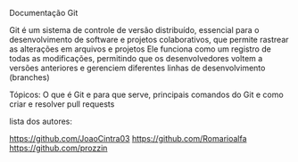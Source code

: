 Documentação Git

Git é um sistema de controle de versão distribuído, essencial para o desenvolvimento de software e projetos colaborativos, que permite rastrear as alterações em arquivos e projetos
Ele funciona como um registro de todas as modificações, permitindo que os desenvolvedores voltem a versões anteriores e gerenciem diferentes linhas de desenvolvimento (branches)

Tópicos: O que é Git e para que serve, principais comandos do Git e como criar e resolver pull requests 

lista dos autores:

https://github.com/JoaoCintra03 
https://github.com/Romarioalfa 
https://github.com/prozzin


